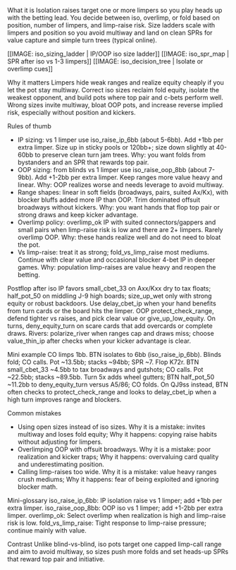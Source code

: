 What it is
Isolation raises target one or more limpers so you play heads up with the betting lead. You decide between iso, overlimp, or fold based on position, number of limpers, and limp-raise risk. Size ladders scale with limpers and position so you avoid multiway and land on clean SPRs for value capture and simple turn trees (typical online).

[[IMAGE: iso_sizing_ladder | IP/OOP iso size ladder]]
[[IMAGE: iso_spr_map | SPR after iso vs 1-3 limpers]]
[[IMAGE: iso_decision_tree | Isolate or overlimp cues]]

Why it matters
Limpers hide weak ranges and realize equity cheaply if you let the pot stay multiway. Correct iso sizes reclaim fold equity, isolate the weakest opponent, and build pots where top pair and c-bets perform well. Wrong sizes invite multiway, bloat OOP pots, and increase reverse implied risk, especially without position and kickers.

Rules of thumb
- IP sizing: vs 1 limper use iso_raise_ip_6bb (about 5-6bb). Add +1bb per extra limper. Size up in sticky pools or 120bb+; size down slightly at 40-60bb to preserve clean turn jam trees. Why: you want folds from bystanders and an SPR that rewards top pair.
- OOP sizing: from blinds vs 1 limper use iso_raise_oop_8bb (about 7-9bb). Add +1-2bb per extra limper. Keep ranges more value heavy and linear. Why: OOP realizes worse and needs leverage to avoid multiway.
- Range shapes: linear in soft fields (broadways, pairs, suited Ax/Kx), with blocker bluffs added more IP than OOP. Trim dominated offsuit broadways without kickers. Why: you want hands that flop top pair or strong draws and keep kicker advantage.
- Overlimp policy: overlimp_ok IP with suited connectors/gappers and small pairs when limp-raise risk is low and there are 2+ limpers. Rarely overlimp OOP. Why: these hands realize well and do not need to bloat the pot.
- Vs limp-raise: treat it as strong; fold_vs_limp_raise most mediums. Continue with clear value and occasional blocker 4-bet IP in deeper games. Why: population limp-raises are value heavy and reopen the betting.

Postflop after iso
IP favors small_cbet_33 on Axx/Kxx dry to tax floats; half_pot_50 on middling J-9 high boards; size_up_wet only with strong equity or robust backdoors. Use delay_cbet_ip when your hand benefits from turn cards or the board hits the limper. OOP protect_check_range, defend tighter vs raises, and pick clear value or give_up_low_equity. On turns, deny_equity_turn on scare cards that add overcards or complete draws. Rivers: polarize_river when ranges cap and draws miss; choose value_thin_ip after checks when your kicker advantage is clear.

Mini example
CO limps 1bb. BTN isolates to 6bb (iso_raise_ip_6bb). Blinds fold; CO calls. Pot ~13.5bb; stacks ~94bb; SPR ~7. Flop K72r. BTN small_cbet_33 ~4.5bb to tax broadways and gutshots; CO calls. Pot ~22.5bb; stacks ~89.5bb. Turn 5x adds wheel gutters; BTN half_pot_50 ~11.2bb to deny_equity_turn versus A5/86; CO folds. On QJ9ss instead, BTN often checks to protect_check_range and looks to delay_cbet_ip when a high turn improves range and blockers.

Common mistakes
- Using open sizes instead of iso sizes. Why it is a mistake: invites multiway and loses fold equity; Why it happens: copying raise habits without adjusting for limpers.
- Overlimping OOP with offsuit broadways. Why it is a mistake: poor realization and kicker traps; Why it happens: overvaluing card quality and underestimating position.
- Calling limp-raises too wide. Why it is a mistake: value heavy ranges crush mediums; Why it happens: fear of being exploited and ignoring blocker math.

Mini-glossary
iso_raise_ip_6bb: IP isolation raise vs 1 limper; add +1bb per extra limper.
iso_raise_oop_8bb: OOP iso vs 1 limper; add +1-2bb per extra limper.
overlimp_ok: Select overlimp when realization is high and limp-raise risk is low.
fold_vs_limp_raise: Tight response to limp-raise pressure; continue mainly with value.

Contrast
Unlike blind-vs-blind, iso pots target one capped limp-call range and aim to avoid multiway, so sizes push more folds and set heads-up SPRs that reward top pair and initiative.

